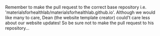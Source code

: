 Remember to make the pull request to the correct base repository i.e. 'materialsforhealthlab/materialsforhealthlab.github.io'. Although we would like many to care, Dean (the website template creator) could't care less about our website updates! So be sure not to make the pull request to his repository...
